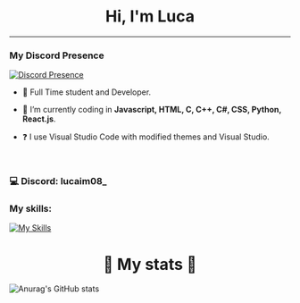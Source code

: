 # <div align="center">Hi, I'm Luca</div>  
  
***
### My Discord Presence

[![Discord Presence](https://lanyard.cnrad.dev/api/1186990133069758526)](https://discord.com/users/1186990133069758526)

- 🔭 Full Time student and Developer.
  

- 🌱 I’m currently coding in **Javascript, HTML, C, C++, C#, CSS, Python, React.js**.
  

- ❓ I use Visual Studio Code with modified themes and Visual Studio.
  
<br/>
  
### 💻 Discord: lucaim08_

### My skills:

[![My Skills](https://skillicons.dev/icons?i=js,html,css,c,cpp,cs,arduino,discordjs,kali,mongodb,nodejs,opencv,py,react,robloxstudio,unreal,unity,visualstudio,vscode&perline=5)](https://skillicons.dev)

# <div align="center">🔐 My stats 🔐</div>  

![Anurag's GitHub stats](https://github-readme-stats.vercel.app/api?username=LUCAIM08&theme=dark&show_icons=true)
